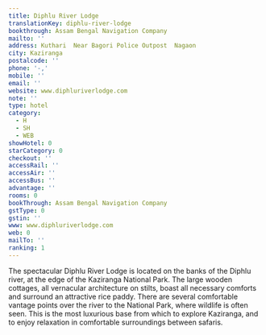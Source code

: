 ```yaml
---
title: Diphlu River Lodge
translationKey: diphlu-river-lodge
bookthrough: Assam Bengal Navigation Company
mailto: ''
address: Kuthari  Near Bagori Police Outpost  Nagaon
city: Kaziranga
postalcode: ''
phone: '-,'
mobile: ''
email: ''
website: www.diphluriverlodge.com
note: ''
type: hotel
category:
  - H
  - SH
  - WEB
showHotel: 0
starCategory: 0
checkout: ''
accessRail: ''
accessAir: ''
accessBus: ''
advantage: ''
rooms: 0
bookThrough: Assam Bengal Navigation Company
gstType: 0
gstin: ''
www: www.diphluriverlodge.com
web: 0
mailTo: ''
ranking: 1
---
```



















The spectacular Diphlu River Lodge is located on the banks of the Diphlu river, at the edge of the Kaziranga National Park. The large wooden cottages, all vernacular architecture on stilts, boast all necessary comforts and surround an attractive rice paddy.  There are several comfortable vantage points over the river to the National Park, where wildlife is often seen. This is the most luxurious base from which to explore Kaziranga, and to enjoy relaxation in comfortable surroundings between safaris.